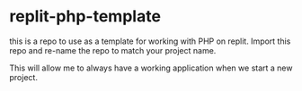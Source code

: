 # replit-php-template

this is a repo to use as a template for working with PHP on replit. Import this repo and re-name the repo to match your project name. 

This will allow me to always have a working application when we start a new project.
